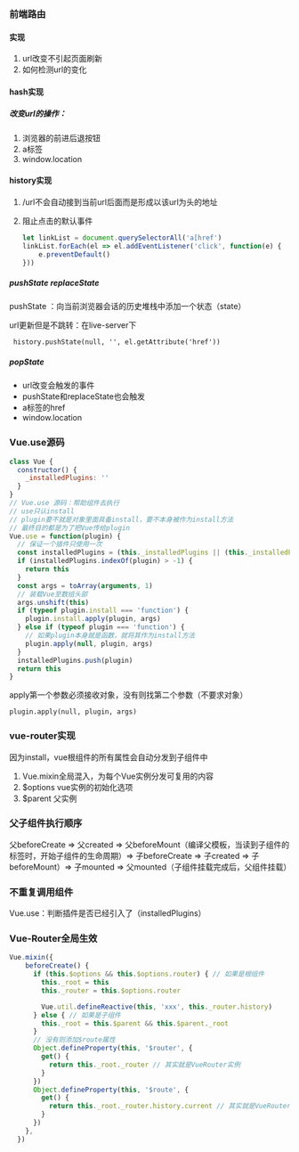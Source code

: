 ### 前端路由

#### 实现

1. url改变不引起页面刷新
2. 如何检测url的变化

#### hash实现

##### 改变url的操作：

1. 浏览器的前进后退按钮
2. a标签
3. window.location

#### history实现

1. /url不会自动接到当前url后面而是形成以该url为头的地址

2. 阻止点击的默认事件

   ```js
   let linkList = document.querySelectorAll('a[href')
   linkList.forEach(el => el.addEventListener('click', function(e) {
       e.preventDefault()
   }))
   ```



##### pushState replaceState

pushState ：向当前浏览器会话的历史堆栈中添加一个状态（state）

url更新但是不跳转：在live-server下

` history.pushState(null, '', el.getAttribute('href'))`

##### popState

- url改变会触发的事件
- pushState和replaceState也会触发
- a标签的href
- window.location

### Vue.use源码

```js
class Vue {
  constructor() {
    _installedPlugins: ''
  }
}
// Vue.use 源码：帮助组件去执行
// use只认install
// plugin要不就是对象里面具备install，要不本身被作为install方法
// 最终目的都是为了把Vue传给plugin
Vue.use = function(plugin) {
  // 保证一个插件只使用一次
  const installedPlugins = (this._installedPlugins || (this._installedPlugins = []))
  if (installedPlugins.indexOf(plugin) > -1) {
    return this
  }
  const args = toArray(arguments, 1)
  // 装载Vue至数组头部
  args.unshift(this)
  if (typeof plugin.install === 'function') {
    plugin.install.apply(plugin, args)
  } else if (typeof plugin === 'function') { 
    // 如果plugin本身就是函数，就将其作为install方法
    plugin.apply(null, plugin, args)
  }
  installedPlugins.push(plugin)
  return this
}
```

apply第一个参数必须接收对象，没有则找第二个参数（不要求对象）

`plugin.apply(null, plugin, args)`

### vue-router实现

因为install，vue根组件的所有属性会自动分发到子组件中

1. Vue.mixin全局混入，为每个Vue实例分发可复用的内容
2. $options vue实例的初始化选项
3. $parent 父实例

### 父子组件执行顺序

父beforeCreate => 父created => 父beforeMount（编译父模板，当读到子组件的标签时，开始子组件的生命周期）=> 子beforeCreate => 子created => 子beforeMount）=> 子mounted => 父mounted（子组件挂载完成后，父组件挂载）

### 不重复调用组件

Vue.use：判断插件是否已经引入了（installedPlugins）

### Vue-Router全局生效

```js
Vue.mixin({
    beforeCreate() {
      if (this.$options && this.$options.router) { // 如果是根组件
        this._root = this
        this._router = this.$options.router

        Vue.util.defineReactive(this, 'xxx', this._router.history)
      } else { // 如果是子组件
        this._root = this.$parent && this.$parent._root
      }
      // 没有则添加$route属性
      Object.defineProperty(this, '$router', {
        get() {
          return this._root._router // 其实就是VueRouter实例
        }
      })
      Object.defineProperty(this, '$route', {
        get() {
          return this._root._router.history.current // 其实就是VueRouter实例
        }
      })
    },
  })
```

